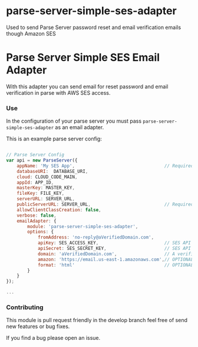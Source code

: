 # parse-server-simple-ses-adapter
Used to send Parse Server password reset and email verification emails though Amazon SES

# Parse Server Simple SES Email Adapter

With this adapter you can send email for reset password and email verification in parse with AWS SES access.


### Use

In the configuration of your parse server you must pass `parse-server-simple-ses-adapter` as an email adapter.

This is an example parse server config:

```js

// Parse Server Config
var api = new ParseServer({
    appName: 'My SES App',                                  // Required for email
    databaseURI:  DATABASE_URI,
    cloud: CLOUD_CODE_MAIN,
    appId: APP_ID,
    masterKey: MASTER_KEY,
    fileKey: FILE_KEY,
    serverURL: SERVER_URL,
    publicServerURL: SERVER_URL,                            // Required for email
    allowClientClassCreation: false,
    verbose: false,
    emailAdapter: {
        module: 'parse-server-simple-ses-adapter',
        options: {
            fromAddress: 'no-reply@aVerifiedDomain.com',
            apiKey: SES_ACCESS_KEY,                         // SES API Key
            apiSecret: SES_SECRET_KEY,                      // SES API Secret
            domain: 'aVerifiedDomain.com',                  // A verified domain in SES
            amazon: 'https://email.us-east-1.amazonaws.com',// OPTIONAL: Defaults to us-east-1
            format: 'html'                                  // OPTIONAL: 'html' (default) or 'text'
        }
    }
});

...
```

### Contributing
This module is pull request friendly in the develop branch feel free of send new features or bug fixes.

If you find a bug please open an issue.

